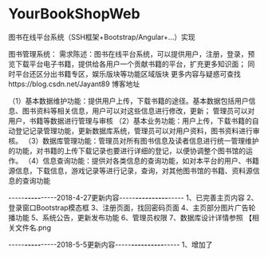 # YourBookShopWeb
图书在线平台系统（SSH框架+Bootstrap/Angular+...）实现


图书管理系统：
需求陈述：图书在线平台系统，可以提供用户，注册，登录，预览下载平台电子书籍，提供给各用户一个贡献书籍的平台，扩充更多知识面；
同时平台还区分出书籍专区，娱乐版块等功能区域版块
更多内容与疑惑可查找https://blog.csdn.net/Jayant89 博客地址

（1）基本数据维护功能：提供用户上传，下载书籍的途径。基本数据包括用户信息、图书资料等相关信息，用户可以对这些信息进行修改，更新；
管理员可以对用户，书籍等数据进行管理与审核
（2）基本业务功能：用户上传，下载书籍的自动登记记录管理功能，更新数据库系统，管理员可以对用户资料，图书资料进行审核。
（3）数据库管理功能：管理员对所有图书信息及读者信息进行统一管理维护的功能，对书籍的上传下载记录也要进行详细的登记，以便协调整个图书馆的运作。
（4）信息查询功能：提供对各类信息的查询功能，如对本平台的用户、书籍源信息，下载信息，游戏记录等进行记录，查询，对其他图书馆的书籍、资料源信息的查询功能

-----*****-----*****-----2018-4-27更新内容-----*****----------*****-----
1、已完善主页内容
2、登录窗口Bootstrap模态框
3、注册页面，找回密码页面
4、主页部分图片广告轮播功能
5、系统公告，更新发布功能
6、管理员权限
7、数据库设计详情参照  【相关文件名.png


-----*****-----*****-----2018-5-5更新内容-----*****----------*****-----
1、增加了
